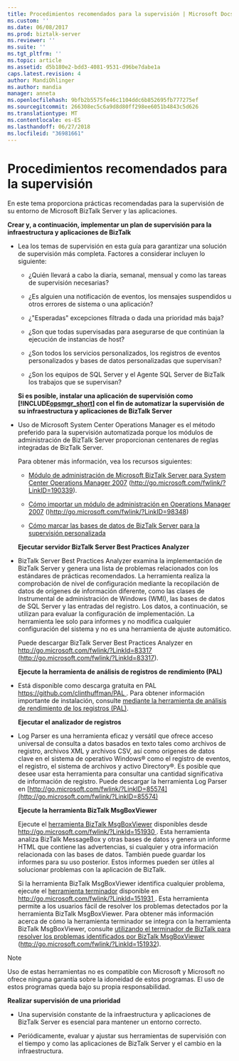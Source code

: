 ```yaml
---
title: Procedimientos recomendados para la supervisión | Microsoft Docs
ms.custom: ''
ms.date: 06/08/2017
ms.prod: biztalk-server
ms.reviewer: ''
ms.suite: ''
ms.tgt_pltfrm: ''
ms.topic: article
ms.assetid: d5b180e2-bdd3-4081-9531-d96be7dabe1a
caps.latest.revision: 4
author: MandiOhlinger
ms.author: mandia
manager: anneta
ms.openlocfilehash: 9bfb2b5575fe46c1104ddc6b852695fb777275ef
ms.sourcegitcommit: 266308ec5c6a9d8d80ff298ee6051b4843c5d626
ms.translationtype: MT
ms.contentlocale: es-ES
ms.lasthandoff: 06/27/2018
ms.locfileid: "36981661"
---
```

# <a name="best-practices-for-monitoring"></a>Procedimientos recomendados para la supervisión
En este tema proporciona prácticas recomendadas para la supervisión de su entorno de Microsoft BizTalk Server y las aplicaciones.  
  
 **Crear y, a continuación, implementar un plan de supervisión para la infraestructura y aplicaciones de BizTalk**  
  
- Lea los temas de supervisión en esta guía para garantizar una solución de supervisión más completa. Factores a considerar incluyen lo siguiente:  
  
  -   ¿Quién llevará a cabo la diaria, semanal, mensual y como las tareas de supervisión necesarias?  
  
  -   ¿Es alguien una notificación de eventos, los mensajes suspendidos u otros errores de sistema o una aplicación?  
  
  -   ¿"Esperadas" excepciones filtrada o dada una prioridad más baja?  
  
  -   ¿Son que todas supervisadas para asegurarse de que continúan la ejecución de instancias de host?  
  
  -   ¿Son todos los servicios personalizados, los registros de eventos personalizados y bases de datos personalizadas que supervisan?  
  
  -   ¿Son los equipos de SQL Server y el Agente SQL Server de BizTalk los trabajos que se supervisan?  
  
  **Si es posible, instalar una aplicación de supervisión como [!INCLUDE[opsmgr_short](../includes/opsmgr-short-md.md)] con el fin de automatizar la supervisión de su infraestructura y aplicaciones de BizTalk Server**  
  
- Uso de Microsoft System Center Operations Manager es el método preferido para la supervisión automatizada porque los módulos de administración de BizTalk Server proporcionan centenares de reglas integradas de BizTalk Server.  
  
   Para obtener más información, vea los recursos siguientes:  
  
  -   [Módulo de administración de Microsoft BizTalk Server para System Center Operations Manager 2007](http://go.microsoft.com/fwlink/?LinkID=190339) (http://go.microsoft.com/fwlink/?LinkID=190339).  
  
  -   [Cómo importar un módulo de administración en Operations Manager 2007](http://go.microsoft.com/fwlink/?LinkID=98348) ()http://go.microsoft.com/fwlink/?LinkID=98348)  
  
  -   [Cómo marcar las bases de datos de BizTalk Server para la supervisión personalizada](../technical-guides/how-to-mark-biztalk-server-databases-for-customized-monitoring.md)  
  
  **Ejecutar servidor BizTalk Server Best Practices Analyzer**  
  
- BizTalk Server Best Practices Analyzer examina la implementación de BizTalk Server y genera una lista de problemas relacionados con los estándares de prácticas recomendados. La herramienta realiza la comprobación de nivel de configuración mediante la recopilación de datos de orígenes de información diferente, como las clases de Instrumental de administración de Windows (WMI), las bases de datos de SQL Server y las entradas del registro. Los datos, a continuación, se utilizan para evaluar la configuración de implementación. La herramienta lee solo para informes y no modifica cualquier configuración del sistema y no es una herramienta de ajuste automático.  
  
   Puede descargar BizTalk Server Best Practices Analyzer en [ http://go.microsoft.com/fwlink/?LinkId=83317 ](http://go.microsoft.com/fwlink/?LinkId=83317) (http://go.microsoft.com/fwlink/?LinkId=83317).  
  
  **Ejecute la herramienta de análisis de registros de rendimiento (PAL)**  
  
- Está disponible como descarga gratuita en PAL [ https://github.com/clinthuffman/PAL ](https://github.com/clinthuffman/PAL). Para obtener información importante de instalación, consulte [mediante la herramienta de análisis de rendimiento de los registros (PAL)](../technical-guides/using-the-performance-analysis-of-logs-pal-tool.md).  
  
  **Ejecutar el analizador de registros**  
  
- Log Parser es una herramienta eficaz y versátil que ofrece acceso universal de consulta a datos basados en texto tales como archivos de registro, archivos XML y archivos CSV, así como orígenes de datos clave en el sistema de operativo Windows® como el registro de eventos, el registro, el sistema de archivos y activo Directory®. Es posible que desee usar esta herramienta para consultar una cantidad significativa de información de registro. Puede descargar la herramienta Log Parser en [http://go.microsoft.com/fwlink/?LinkID=85574](http://go.microsoft.com/fwlink/?LinkID=85574)  
  
  **Ejecute la herramienta BizTalk MsgBoxViewer**  
  
  Ejecute el [herramienta BizTalk MsgBoxViewer](http://go.microsoft.com/fwlink/?LinkId=151930) disponibles desde [ http://go.microsoft.com/fwlink/?LinkId=151930 ](http://go.microsoft.com/fwlink/?LinkId=151930). Esta herramienta analiza BizTalk MessageBox y otras bases de datos y genera un informe HTML que contiene las advertencias, si cualquier y otra información relacionada con las bases de datos. También puede guardar los informes para su uso posterior. Estos informes pueden ser útiles al solucionar problemas con la aplicación de BizTalk.  
  
  Si la herramienta BizTalk MsgBoxViewer identifica cualquier problema, ejecute el [herramienta terminador](http://go.microsoft.com/fwlink/?LinkId=151931) disponible en [ http://go.microsoft.com/fwlink/?LinkId=151931 ](http://go.microsoft.com/fwlink/?LinkId=151931). Esta herramienta permite a los usuarios fácil de resolver los problemas detectados por la herramienta BizTalk MsgBoxViewer. Para obtener más información acerca de cómo la herramienta terminador se integra con la herramienta BizTalk MsgBoxViewer, consulte [utilizando el terminador de BizTalk para resolver los problemas identificados por BizTalk MsgBoxViewer](http://go.microsoft.com/fwlink/?LinkId=151932) (http://go.microsoft.com/fwlink/?LinkId=151932).  
  
> [!NOTE]  
>  Uso de estas herramientas no es compatible con Microsoft y Microsoft no ofrece ninguna garantía sobre la idoneidad de estos programas. El uso de estos programas queda bajo su propia responsabilidad.  
  
 **Realizar supervisión de una prioridad**  
  
-   Una supervisión constante de la infraestructura y aplicaciones de BizTalk Server es esencial para mantener un entorno correcto.  
  
-   Periódicamente, evaluar y ajustar sus herramientas de supervisión con el tiempo y como las aplicaciones de BizTalk Server y el cambio en la infraestructura.